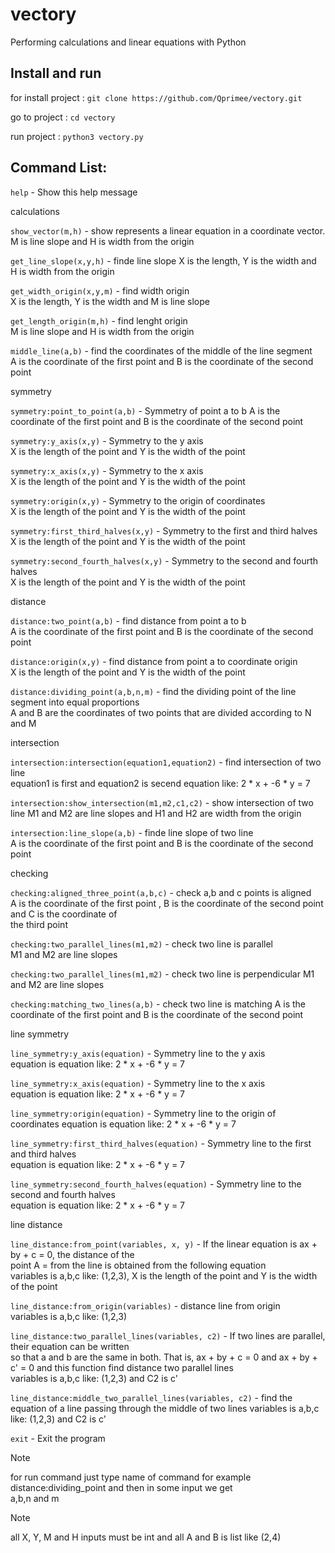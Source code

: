 # vectory
Performing calculations and linear equations with Python

## Install and run
for install project : `git clone https://github.com/Qprimee/vectory.git`

go to project : `cd vectory`

run project : `python3 vectory.py`

## Command List:
      
`help` - Show this help message     
      
calculations 
      
`show_vector(m,h)` - show represents a linear equation in a coordinate vector.
M is line slope and H is width from the origin  
      
`get_line_slope(x,y,h)` - finde line slope 
X is the length, Y is the width and H is width from the origin
      
`get_width_origin(x,y,m)` - find width origin     
X is the length, Y is the width and M is line slope    
      
`get_length_origin(m,h)` - find lenght origin     
M is line slope and H is width from the origin  
      
`middle_line(a,b)` - find the coordinates of the middle of the line segment   
A is the coordinate of the first point and B is the coordinate of the second point 
      
symmetry     
      
`symmetry:point_to_point(a,b)` - Symmetry of point a to b
A is the coordinate of the first point and B is the coordinate of the second point 
      
`symmetry:y_axis(x,y)` - Symmetry to the y axis   
X is the length of the point and Y is the width of the point  
      
`symmetry:x_axis(x,y)` - Symmetry to the x axis   
X is the length of the point and Y is the width of the point  
      
`symmetry:origin(x,y)` - Symmetry to the origin of coordinates  
X is the length of the point and Y is the width of the point  
      
`symmetry:first_third_halves(x,y)` - Symmetry to the first and third halves   
X is the length of the point and Y is the width of the point  
      
`symmetry:second_fourth_halves(x,y)` - Symmetry to the second and fourth halves      
X is the length of the point and Y is the width of the point  
      
distance     
      
`distance:two_point(a,b)` - find distance from point a to b     
A is the coordinate of the first point and B is the coordinate of the second point 
      
`distance:origin(x,y)` - find distance from point a to coordinate origin      
X is the length of the point and Y is the width of the point  
      
`distance:dividing_point(a,b,n,m)` - find the dividing point of the line segment into equal proportions   
A and B are the coordinates of two points that are divided according to N and M    
      
intersection 
      
`intersection:intersection(equation1,equation2)` - find intersection of two line     
equation1 is first and equation2 is secend equation like: 2 * x + -6 * y = 7
      
`intersection:show_intersection(m1,m2,c1,c2)` - show intersection of two line 
M1 and M2 are line slopes and H1 and H2 are width from the origin    
      
`intersection:line_slope(a,b)` - finde line slope of two line   
A is the coordinate of the first point and B is the coordinate of the second point 
      
checking     
      
`checking:aligned_three_point(a,b,c)` - check a,b and c points is aligned     
A is the coordinate of the first point , B is the coordinate of the second point and C is the coordinate of    
 the third point    
      
`checking:two_parallel_lines(m1,m2)` - check two line is parallel      
M1 and M2 are line slopes  
      
`checking:two_parallel_lines(m1,m2)` - check two line is perpendicular 
M1 and M2 are line slopes  
      
`checking:matching_two_lines(a,b)` - check two line is matching 
A is the coordinate of the first point and B is the coordinate of the second point 
      
line symmetry
      
`line_symmetry:y_axis(equation)` - Symmetry line to the y axis  
equation is equation like: 2 * x + -6 * y = 7   
      
`line_symmetry:x_axis(equation)` - Symmetry line to the x axis  
equation is equation like: 2 * x + -6 * y = 7   
      
`line_symmetry:origin(equation)` - Symmetry line to the origin of coordinates 
equation is equation like: 2 * x + -6 * y = 7   
      
`line_symmetry:first_third_halves(equation)` - Symmetry line to the first and third halves  
equation is equation like: 2 * x + -6 * y = 7   
      
`line_symmetry:second_fourth_halves(equation)` - Symmetry line to the second and fourth halves     
equation is equation like: 2 * x + -6 * y = 7   
      
line distance
      
`line_distance:from_point(variables, x, y)` - If the linear equation is ax + by + c = 0, the distance of the     
point A =  from the line is obtained from the following equation     
variables is a,b,c like: (1,2,3), X is the length of the point and Y is the width of the point   
      
`line_distance:from_origin(variables)` - distance line from origin     
variables is a,b,c like: (1,2,3)  
      
`line_distance:two_parallel_lines(variables, c2)` - If two lines are parallel, their equation can be written     
so that a and b are the same in both. That is, ax + by + c = 0 and ax + by + c' = 0
and this function find distance two parallel lines     
variables is a,b,c like: (1,2,3) and C2 is c'   
      
`line_distance:middle_two_parallel_lines(variables, c2)` - find the equation of a line passing through the
middle of two lines
variables is a,b,c like: (1,2,3) and C2 is c'   

`exit` - Exit the program    

> [!NOTE]
> for run command just type name of command for example distance:dividing_point and then in some input we get  
> a,b,n and m 
 
> [!NOTE]
> all X, Y, M and H inputs must be int and all A and B is list like (2,4)
